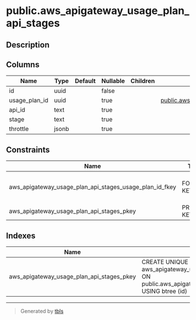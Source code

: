 # public.aws_apigateway_usage_plan_api_stages

## Description

## Columns

| Name | Type | Default | Nullable | Children | Parents | Comment |
| ---- | ---- | ------- | -------- | -------- | ------- | ------- |
| id | uuid |  | false |  |  |  |
| usage_plan_id | uuid |  | true |  | [public.aws_apigateway_usage_plans](public.aws_apigateway_usage_plans.md) |  |
| api_id | text |  | true |  |  |  |
| stage | text |  | true |  |  |  |
| throttle | jsonb |  | true |  |  |  |

## Constraints

| Name | Type | Definition |
| ---- | ---- | ---------- |
| aws_apigateway_usage_plan_api_stages_usage_plan_id_fkey | FOREIGN KEY | FOREIGN KEY (usage_plan_id) REFERENCES aws_apigateway_usage_plans(id) ON DELETE CASCADE |
| aws_apigateway_usage_plan_api_stages_pkey | PRIMARY KEY | PRIMARY KEY (id) |

## Indexes

| Name | Definition |
| ---- | ---------- |
| aws_apigateway_usage_plan_api_stages_pkey | CREATE UNIQUE INDEX aws_apigateway_usage_plan_api_stages_pkey ON public.aws_apigateway_usage_plan_api_stages USING btree (id) |

---

> Generated by [tbls](https://github.com/k1LoW/tbls)
